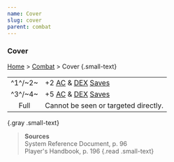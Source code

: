 ```yaml
---
name: Cover
slug: cover
parent: combat
---
```

### Cover
[Home](dm-operations-center) > [Combat](combat) > Cover {.small-text}

|||
|:-------:|----------------------------------------------------------------| 
| ^1^/~2~ | +2 [AC](armor-class) & [DEX](dexterity) [Saves](saving-throws) | 
| ^3^/~4~ | +5 [AC](armor-class) & [DEX](dexterity) [Saves](saving-throws) |
|   Full  | Cannot be seen or targeted directly. |
{.gray .small-text}

> **Sources** <br/>
> System Reference Document, p. 96<br/>
> Player's Handbook, p. 196
{.read .small-text}